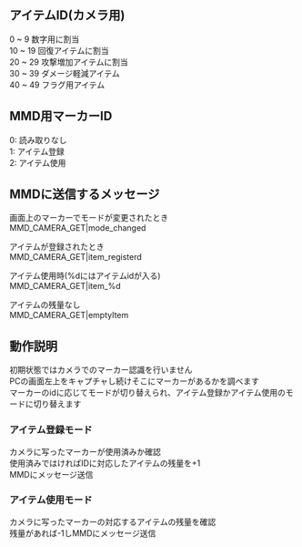 ## アイテムID(カメラ用)
0 ~ 9 数字用に割当  
10 ~ 19 回復アイテムに割当  
20 ~ 29 攻撃増加アイテムに割当  
30 ~ 39 ダメージ軽減アイテム  
40 ~ 49 フラグ用アイテム  

## MMD用マーカーID
0: 読み取りなし  
1: アイテム登録  
2: アイテム使用  

## MMDに送信するメッセージ
画面上のマーカーでモードが変更されたとき
MMD_CAMERA_GET|mode_changed

アイテムが登録されたとき  
MMD_CAMERA_GET|item_registerd  

アイテム使用時(%dにはアイテムidが入る)  
MMD_CAMERA_GET|item_%d  
 
アイテムの残量なし  
MMD_CAMERA_GET|emptyItem 

## 動作説明
初期状態ではカメラでのマーカー認識を行いません  
PCの画面左上をキャプチャし続けそこにマーカーがあるかを調べます  
マーカーのidに応じてモードが切り替えられ、アイテム登録かアイテム使用のモードに切り替えます  

### アイテム登録モード
カメラに写ったマーカーが使用済みか確認  
使用済みではければIDに対応したアイテムの残量を+1  
MMDにメッセージ送信  

### アイテム使用モード  
カメラに写ったマーカーの対応するアイテムの残量を確認  
残量があれば-1しMMDにメッセージ送信  
